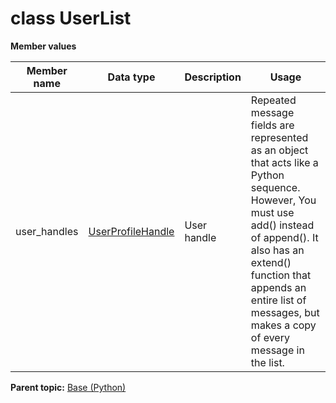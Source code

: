 # class UserList

 **Member values** 

|Member name|Data type|Description|Usage|
|-----------|---------|-----------|-----|
|user\_handles| [UserProfileHandle](../Common/UserProfileHandle.md#)|User handle|Repeated message fields are represented as an object that acts like a Python sequence. However, You must use add\(\) instead of append\(\). It also has an extend\(\) function that appends an entire list of messages, but makes a copy of every message in the list.|

**Parent topic:** [Base \(Python\)](../../summary_pages/Base.md)

